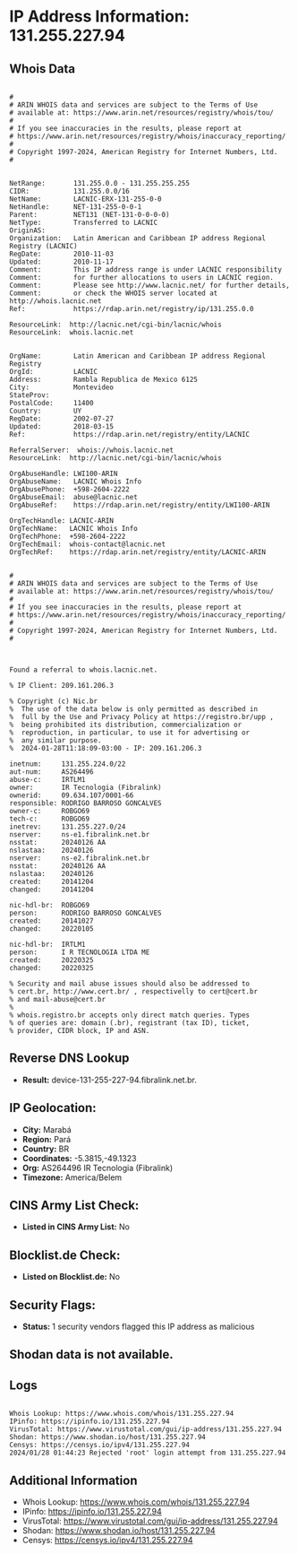 # IP Address Information: 131.255.227.94

## Whois Data
```

#
# ARIN WHOIS data and services are subject to the Terms of Use
# available at: https://www.arin.net/resources/registry/whois/tou/
#
# If you see inaccuracies in the results, please report at
# https://www.arin.net/resources/registry/whois/inaccuracy_reporting/
#
# Copyright 1997-2024, American Registry for Internet Numbers, Ltd.
#


NetRange:       131.255.0.0 - 131.255.255.255
CIDR:           131.255.0.0/16
NetName:        LACNIC-ERX-131-255-0-0
NetHandle:      NET-131-255-0-0-1
Parent:         NET131 (NET-131-0-0-0-0)
NetType:        Transferred to LACNIC
OriginAS:       
Organization:   Latin American and Caribbean IP address Regional Registry (LACNIC)
RegDate:        2010-11-03
Updated:        2010-11-17
Comment:        This IP address range is under LACNIC responsibility
Comment:        for further allocations to users in LACNIC region.
Comment:        Please see http://www.lacnic.net/ for further details,
Comment:        or check the WHOIS server located at http://whois.lacnic.net
Ref:            https://rdap.arin.net/registry/ip/131.255.0.0

ResourceLink:  http://lacnic.net/cgi-bin/lacnic/whois
ResourceLink:  whois.lacnic.net


OrgName:        Latin American and Caribbean IP address Regional Registry
OrgId:          LACNIC
Address:        Rambla Republica de Mexico 6125
City:           Montevideo
StateProv:      
PostalCode:     11400
Country:        UY
RegDate:        2002-07-27
Updated:        2018-03-15
Ref:            https://rdap.arin.net/registry/entity/LACNIC

ReferralServer:  whois://whois.lacnic.net
ResourceLink:  http://lacnic.net/cgi-bin/lacnic/whois

OrgAbuseHandle: LWI100-ARIN
OrgAbuseName:   LACNIC Whois Info
OrgAbusePhone:  +598-2604-2222 
OrgAbuseEmail:  abuse@lacnic.net
OrgAbuseRef:    https://rdap.arin.net/registry/entity/LWI100-ARIN

OrgTechHandle: LACNIC-ARIN
OrgTechName:   LACNIC Whois Info
OrgTechPhone:  +598-2604-2222 
OrgTechEmail:  whois-contact@lacnic.net
OrgTechRef:    https://rdap.arin.net/registry/entity/LACNIC-ARIN


#
# ARIN WHOIS data and services are subject to the Terms of Use
# available at: https://www.arin.net/resources/registry/whois/tou/
#
# If you see inaccuracies in the results, please report at
# https://www.arin.net/resources/registry/whois/inaccuracy_reporting/
#
# Copyright 1997-2024, American Registry for Internet Numbers, Ltd.
#



Found a referral to whois.lacnic.net.

% IP Client: 209.161.206.3
 
% Copyright (c) Nic.br
%  The use of the data below is only permitted as described in
%  full by the Use and Privacy Policy at https://registro.br/upp ,
%  being prohibited its distribution, commercialization or
%  reproduction, in particular, to use it for advertising or
%  any similar purpose.
%  2024-01-28T11:18:09-03:00 - IP: 209.161.206.3

inetnum:     131.255.224.0/22
aut-num:     AS264496
abuse-c:     IRTLM1
owner:       IR Tecnologia (Fibralink)
ownerid:     09.634.107/0001-66
responsible: RODRIGO BARROSO GONCALVES
owner-c:     ROBGO69
tech-c:      ROBGO69
inetrev:     131.255.227.0/24
nserver:     ns-e1.fibralink.net.br
nsstat:      20240126 AA
nslastaa:    20240126
nserver:     ns-e2.fibralink.net.br
nsstat:      20240126 AA
nslastaa:    20240126
created:     20141204
changed:     20141204

nic-hdl-br:  ROBGO69
person:      RODRIGO BARROSO GONCALVES
created:     20141027
changed:     20220105

nic-hdl-br:  IRTLM1
person:      I R TECNOLOGIA LTDA ME
created:     20220325
changed:     20220325

% Security and mail abuse issues should also be addressed to
% cert.br, http://www.cert.br/ , respectivelly to cert@cert.br
% and mail-abuse@cert.br
%
% whois.registro.br accepts only direct match queries. Types
% of queries are: domain (.br), registrant (tax ID), ticket,
% provider, CIDR block, IP and ASN.

```
## Reverse DNS Lookup
- **Result:** device-131-255-227-94.fibralink.net.br.

## IP Geolocation:
- **City:** Marabá
- **Region:** Pará
- **Country:** BR
- **Coordinates:** -5.3815,-49.1323
- **Org:** AS264496 IR Tecnologia (Fibralink)
- **Timezone:** America/Belem

## CINS Army List Check:
- **Listed in CINS Army List:** 
No

## Blocklist.de Check:
- **Listed on Blocklist.de:** 
No

## Security Flags:
- **Status:** 1 security vendors flagged this IP address as malicious

## Shodan data is not available.

## Logs
```

Whois Lookup: https://www.whois.com/whois/131.255.227.94
IPinfo: https://ipinfo.io/131.255.227.94
VirusTotal: https://www.virustotal.com/gui/ip-address/131.255.227.94
Shodan: https://www.shodan.io/host/131.255.227.94
Censys: https://censys.io/ipv4/131.255.227.94
2024/01/28 01:44:23 Rejected 'root' login attempt from 131.255.227.94

```
## Additional Information
- Whois Lookup: https://www.whois.com/whois/131.255.227.94
- IPinfo: https://ipinfo.io/131.255.227.94
- VirusTotal: https://www.virustotal.com/gui/ip-address/131.255.227.94
- Shodan: https://www.shodan.io/host/131.255.227.94
- Censys: https://censys.io/ipv4/131.255.227.94

